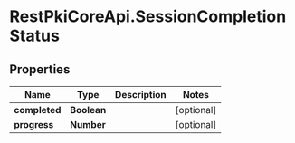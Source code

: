 # RestPkiCoreApi.SessionCompletionStatus

## Properties
Name | Type | Description | Notes
------------ | ------------- | ------------- | -------------
**completed** | **Boolean** |  | [optional] 
**progress** | **Number** |  | [optional] 
